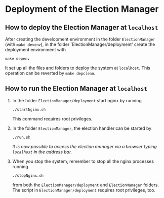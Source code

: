 # Deployment of the Election Manager

## How to deploy the Election Manager at `localhost`

After creating the development environment in the folder
`ElectionManager` (with `make devenv`), in the folder
`ElectionManager/deployment' create the deployment environment with

```
make depenv
```

It set up all the files and folders to deploy the system at `localhost`.
This operation can be reverted by `make depclean`.


## How to run the Election Manager at `localhost`

1. In the folder `ElectionManager/deployment` start nginx by running

	```
	./startNginx.sh
	```
	This command requires root privileges.


2. In the folder `ElectionManager`, the election handler can be started by:

	```
	./run.sh
	```

   *It is now possible to access the election manager via a browser typing ``localhost`` in the address bar.*


3. When you stop the system, remember to stop all the nginx processes running

	```
	./stopNginx.sh
	```
	from both the `ElectionManager/deployment` and `ElectionManager` folders.
	The script in `ElectionManager/deployment` requires root privileges, too.
